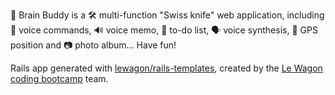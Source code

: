 🧠 Brain Buddy is a 🛠 multi-function "Swiss knife" web application, including 📢 voice commands, 🔊 voice memo, 📝 to-do list, 🗣️ voice synthesis, 📍 GPS position and 📷 photo album... Have fun!

Rails app generated with [lewagon/rails-templates](https://github.com/lewagon/rails-templates), created by the [Le Wagon coding bootcamp](https://www.lewagon.com) team.
